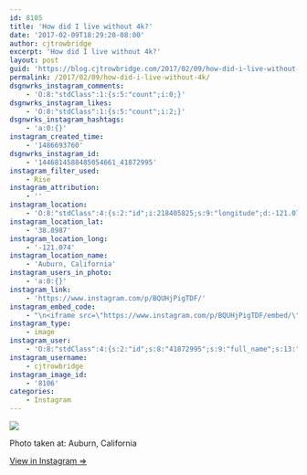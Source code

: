 ```yaml
---
id: 8105
title: 'How did I live without 4k?'
date: '2017-02-09T18:29:20-08:00'
author: cjtrowbridge
excerpt: 'How did I live without 4k?'
layout: post
guid: 'https://blog.cjtrowbridge.com/2017/02/09/how-did-i-live-without-4k/'
permalink: /2017/02/09/how-did-i-live-without-4k/
dsgnwrks_instagram_comments:
    - 'O:8:"stdClass":1:{s:5:"count";i:0;}'
dsgnwrks_instagram_likes:
    - 'O:8:"stdClass":1:{s:5:"count";i:2;}'
dsgnwrks_instagram_hashtags:
    - 'a:0:{}'
instagram_created_time:
    - '1486693760'
dsgnwrks_instagram_id:
    - '1446814588485054661_41872995'
instagram_filter_used:
    - Rise
instagram_attribution:
    - ''
instagram_location:
    - 'O:8:"stdClass":4:{s:2:"id";i:218405825;s:9:"longitude";d:-121.074;s:4:"name";s:18:"Auburn, California";s:8:"latitude";d:38.8987;}'
instagram_location_lat:
    - '38.8987'
instagram_location_long:
    - '-121.074'
instagram_location_name:
    - 'Auburn, California'
instagram_users_in_photo:
    - 'a:0:{}'
instagram_link:
    - 'https://www.instagram.com/p/BQUHjPigTDF/'
instagram_embed_code:
    - "\n<iframe src=\"https://www.instagram.com/p/BQUHjPigTDF/embed/\" width=\"612\" height=\"710\" frameborder=\"0\" scrolling=\"no\" allowtransparency=\"true\" class=\"insta-image-embed\"></iframe>\n"
instagram_type:
    - image
instagram_user:
    - 'O:8:"stdClass":4:{s:2:"id";s:8:"41872995";s:9:"full_name";s:13:"CJ Trowbridge";s:8:"username";s:12:"cjtrowbridge";s:15:"profile_picture";s:96:"https://scontent.cdninstagram.com/t51.2885-19/s150x150/13724650_1188772791164794_142557231_a.jpg";}'
instagram_username:
    - cjtrowbridge
instagram_image_id:
    - '8106'
categories:
    - Instagram
---
```


[![](https://blog.cjtrowbridge.com/wp-content/uploads/2017/02/1486693760-1-1.jpg)](https://www.instagram.com/p/BQUHjPigTDF/)

Photo taken at: Auburn, California

[View in Instagram ⇒](https://www.instagram.com/p/BQUHjPigTDF/)